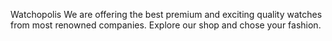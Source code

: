 Watchopolis
We are offering the best premium and exciting quality watches from most renowned companies. Explore our shop and chose your fashion.
